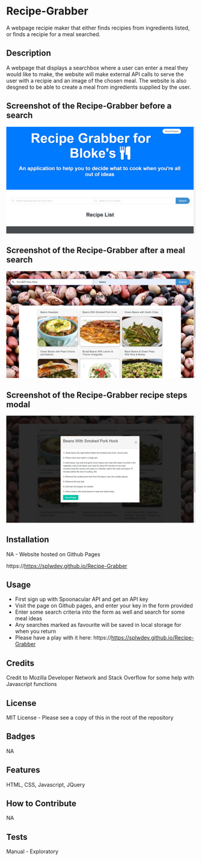 # Recipe-Grabber
A webpage recipie maker that either finds recipies from ingredients listed, or finds a recipie for a meal searched.

## Description

A webpage that displays a searchbox where a user can enter a meal they would like to make, the website will make external API 
calls to serve the user with a recipie and an image of the chosen meal.
The website is also desgned to be able to create a meal from ingredients supplied by the user.


## Screenshot of the Recipe-Grabber before a search


  <img alt="Screenshot_1" src="assets\images\screenshot1.png">



## Screenshot of the Recipe-Grabber after a meal search


  <img alt="Screenshot_1" src="assets\images\screenshot2.png">

## Screenshot of the Recipe-Grabber recipe steps modal


  <img alt="Screenshot_1" src="assets\images\screenshot3.png">


## Installation

NA - Website hosted on Github Pages

https://https://splwdev.github.io/Recipe-Grabber

## Usage
- First sign up with Spoonacular API and get an API key
- Visit the page on Github pages, and enter your key in the form provided
- Enter some search criteria into the form as well and search for some meal ideas
- Any searches marked as favourite will be saved in local storage for when you return
- Please have a play with it here: https://https://splwdev.github.io/Recipe-Grabber

## Credits

Credit to Mozilla Developer Network and Stack Overflow for some help with Javascript functions

## License

MIT License - Please see a copy of this in the root of the repository


## Badges

NA

## Features

HTML, CSS, Javascript, JQuery

## How to Contribute

NA

## Tests

Manual - Exploratory
